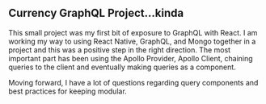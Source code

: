 ## Currency GraphQL Project...kinda

This small project was my first bit of exposure to GraphQL with React. I am working my way to using React Native, GraphQL, and Mongo together in a project and this was a positive step in the right direction. The most important part has been using the Apollo Provider, Apollo Client, chaining queries to the client and eventually making queries as a component.

Moving forward, I have a lot of questions regarding query components and best practices for keeping modular. 
